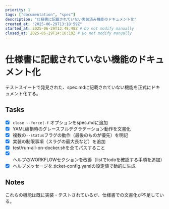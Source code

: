 ```yaml
---
priority: 1
tags: ["documentation", "spec"]
description: "仕様書に記載されていない実装済み機能のドキュメント化"
created_at: "2025-06-29T13:18:59Z"
started_at: 2025-06-29T13:48:48Z # Do not modify manually
closed_at: 2025-06-29T14:16:19Z # Do not modify manually
---
```


# 仕様書に記載されていない機能のドキュメント化

テストスイートで発見された、spec.mdに記載されていない機能を正式にドキュメント化する。

## Tasks
- [x] `close --force|-f` オプションをspec.mdに追加
- [x] YAML破損時のグレースフルデグラデーション動作を文書化
- [x] 複数の`--status`フラグの動作（最後のものが優先）を明記
- [x] 実装の制限事項（スラグの最大長など）を追加
- [x] test/run-all-on-docker.shを全てパスすること
- [x] ヘルプのWORKFLOWセクションを改善（listでtodoを確認する手順を追加）
- [x] ヘルプメッセージを.ticket-config.yamlの設定値で動的に生成

## Notes
これらの機能は既に実装・テストされているが、仕様書での文書化が不足している。
